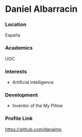 # Daniel Albarracin

### Location

España

### Academics

UOC

### Interests

- Artificial intelligence

### Development

- Inventor of the My Pillow


### Profile Link

https://github.com/danalmo
